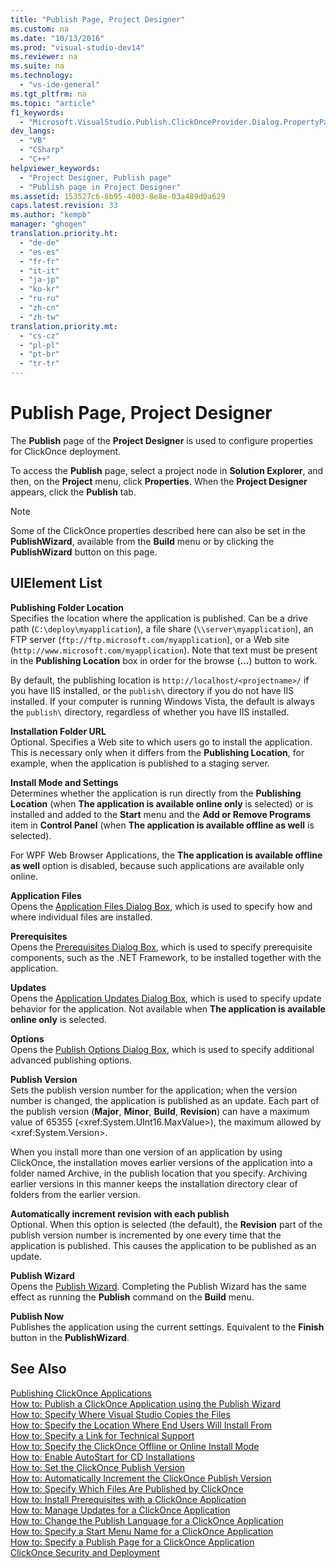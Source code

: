 ```yaml
---
title: "Publish Page, Project Designer"
ms.custom: na
ms.date: "10/13/2016"
ms.prod: "visual-studio-dev14"
ms.reviewer: na
ms.suite: na
ms.technology: 
  - "vs-ide-general"
ms.tgt_pltfrm: na
ms.topic: "article"
f1_keywords: 
  - "Microsoft.VisualStudio.Publish.ClickOnceProvider.Dialog.PropertyPage"
dev_langs: 
  - "VB"
  - "CSharp"
  - "C++"
helpviewer_keywords: 
  - "Project Designer, Publish page"
  - "Publish page in Project Designer"
ms.assetid: 153527c6-8b95-4003-8e8e-03a489d0a629
caps.latest.revision: 33
ms.author: "kempb"
manager: "ghogen"
translation.priority.ht: 
  - "de-de"
  - "es-es"
  - "fr-fr"
  - "it-it"
  - "ja-jp"
  - "ko-kr"
  - "ru-ru"
  - "zh-cn"
  - "zh-tw"
translation.priority.mt: 
  - "cs-cz"
  - "pl-pl"
  - "pt-br"
  - "tr-tr"
---
```

# Publish Page, Project Designer
The **Publish** page of the **Project Designer** is used to configure properties for ClickOnce deployment.  
  
 To access the **Publish** page, select a project node in **Solution Explorer**, and then, on the **Project** menu, click **Properties**. When the **Project Designer** appears, click the **Publish** tab.  
  
> [!NOTE]
>  Some of the ClickOnce properties described here can also be set in the **PublishWizard**, available from the **Build** menu or by clicking the **PublishWizard** button on this page.  
  
## UIElement List  
 **Publishing Folder Location**  
 Specifies the location where the application is published. Can be a drive path (`C:\deploy\myapplication`), a file share (`\\server\myapplication`), an FTP server (`ftp://ftp.microsoft.com/myapplication`), or a Web site (`http://www.microsoft.com/myapplication`). Note that text must be present in the **Publishing Location** box in order for the browse (**...**) button to work.  
  
 By default, the publishing location is `http://localhost/<projectname>/` if you have IIS installed, or the `publish\` directory if you do not have IIS installed. If your computer is running Windows Vista, the default is always the `publish\` directory, regardless of whether you have IIS installed.  
  
 **Installation Folder URL**  
 Optional. Specifies a Web site to which users go to install the application. This is necessary only when it differs from the **Publishing Location**, for example, when the application is published to a staging server.  
  
 **Install Mode and Settings**  
 Determines whether the application is run directly from the **Publishing Location** (when **The application is available online only** is selected) or is installed and added to the **Start** menu and the **Add or Remove Programs** item in **Control Panel** (when **The application is available offline as well** is selected).  
  
 For WPF Web Browser Applications, the **The application is available offline as well** option is disabled, because such applications are available only online.  
  
 **Application Files**  
 Opens the [Application Files Dialog Box](http://msdn.microsoft.com/b06dff3a-b87a-4caf-996b-7a4acf8137a8), which is used to specify how and where individual files are installed.  
  
 **Prerequisites**  
 Opens the [Prerequisites Dialog Box](../reference/prerequisites-dialog-box.md), which is used to specify prerequisite components, such as the .NET Framework, to be installed together with the application.  
  
 **Updates**  
 Opens the [Application Updates Dialog Box](http://msdn.microsoft.com/8eca8743-8e68-4d04-bfd5-4dc0a9b2934f), which is used to specify update behavior for the application. Not available when **The application is available online only** is selected.  
  
 **Options**  
 Opens the [Publish Options Dialog Box](http://msdn.microsoft.com/fd9baa1b-7311-4f9e-8ffb-ae50cf110592), which is used to specify additional advanced publishing options.  
  
 **Publish Version**  
 Sets the publish version number for the application; when the version number is changed, the application is published as an update. Each part of the publish version (**Major**, **Minor**, **Build**, **Revision**) can have a maximum value of 65355 (\<xref:System.UInt16.MaxValue>), the maximum allowed by \<xref:System.Version>.  
  
 When you install more than one version of an application by using ClickOnce, the installation moves earlier versions of the application into a folder named Archive, in the publish location that you specify. Archiving earlier versions in this manner keeps the installation directory clear of folders from the earlier version.  
  
 **Automatically increment revision with each publish**  
 Optional. When this option is selected (the default), the **Revision** part of the publish version number is incremented by one every time that the application is published. This causes the application to be published as an update.  
  
 **Publish Wizard**  
 Opens the [Publish Wizard](http://msdn.microsoft.com/fc6abebd-13d6-48e4-a567-fbc52dad0872). Completing the Publish Wizard has the same effect as running the **Publish** command on the **Build** menu.  
  
 **Publish Now**  
 Publishes the application using the current settings. Equivalent to the **Finish** button in the **PublishWizard**.  
  
## See Also  
 [Publishing ClickOnce Applications](../deployment/publishing-clickonce-applications.md)   
 [How to: Publish a ClickOnce Application using the Publish Wizard](../deployment/how-to--publish-a-clickonce-application-using-the-publish-wizard.md)   
 [How to: Specify Where Visual Studio Copies the Files](../deployment/how-to--specify-where-visual-studio-copies-the-files.md)   
 [How to: Specify the Location Where End Users Will Install From](../deployment/how-to--specify-the-location-where-end-users-will-install-from.md)   
 [How to: Specify a Link for Technical Support](../deployment/how-to--specify-a-link-for-technical-support.md)   
 [How to: Specify the ClickOnce Offline or Online Install Mode](../deployment/how-to--specify-the-clickonce-offline-or-online-install-mode.md)   
 [How to: Enable AutoStart for CD Installations](../deployment/how-to--enable-autostart-for-cd-installations.md)   
 [How to: Set the ClickOnce Publish Version](../deployment/how-to--set-the-clickonce-publish-version.md)   
 [How to: Automatically Increment the ClickOnce Publish Version](../deployment/how-to--automatically-increment-the-clickonce-publish-version.md)   
 [How to: Specify Which Files Are Published by ClickOnce](../deployment/how-to--specify-which-files-are-published-by-clickonce.md)   
 [How to: Install Prerequisites with a ClickOnce Application](../deployment/how-to--install-prerequisites-with-a-clickonce-application.md)   
 [How to: Manage Updates for a ClickOnce Application](../deployment/how-to--manage-updates-for-a-clickonce-application.md)   
 [How to: Change the Publish Language for a ClickOnce Application](../deployment/how-to--change-the-publish-language-for-a-clickonce-application.md)   
 [How to: Specify a Start Menu Name for a ClickOnce Application](../deployment/how-to--specify-a-start-menu-name-for-a-clickonce-application.md)   
 [How to: Specify a Publish Page for a ClickOnce Application](../deployment/how-to--specify-a-publish-page-for-a-clickonce-application.md)   
 [ClickOnce Security and Deployment](../deployment/clickonce-security-and-deployment.md)